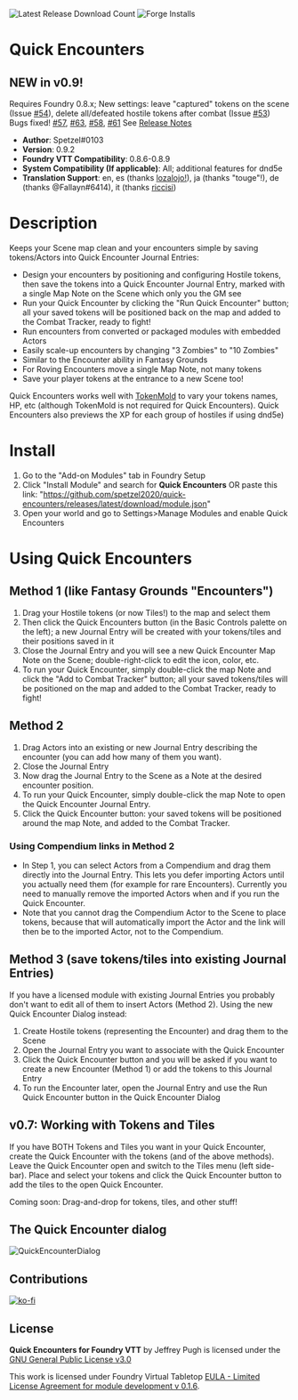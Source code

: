 ![Latest Release Download Count](https://img.shields.io/badge/dynamic/json?label=Downloads@latest&query=assets%5B1%5D.download_count&url=https%3A%2F%2Fapi.github.com%2Frepos%2Fspetzel2020%2Fquick-encounters%2Freleases%2Flatest)
![Forge Installs](https://img.shields.io/badge/dynamic/json?label=Forge%20Installs&query=package.installs&suffix=%25&url=https%3A%2F%2Fforge-vtt.com%2Fapi%2Fbazaar%2Fpackage%2Fquick-encounters&colorB=4aa94a)

# Quick Encounters
## NEW in v0.9! 
Requires Foundry 0.8.x; New settings: leave "captured" tokens on the scene (Issue [#54](https://github.com/spetzel2020/quick-encounters/issues/54)), delete all/defeated hostile tokens after combat (Issue [#53](https://github.com/spetzel2020/quick-encounters/issues/53))
Bugs fixed! [#57](https://github.com/spetzel2020/quick-encounters/issues/57), [#63](https://github.com/spetzel2020/quick-encounters/issues/63), [#58](https://github.com/spetzel2020/quick-encounters/issues/58), [#61](https://github.com/spetzel2020/quick-encounters/issues/61)
See [Release Notes](https://github.com/spetzel2020/quick-encounters/blob/master/CHANGELOG.md)

* **Author**: Spetzel#0103
* **Version**: 0.9.2
* **Foundry VTT Compatibility**: 0.8.6-0.8.9
* **System Compatibility (If applicable)**: All; additional features for dnd5e
* **Translation Support**: en, es (thanks [lozalojo!](https://github.com/lozalojo)), ja (thanks "touge"!), de (thanks @Fallayn#6414), it (thanks [riccisi](https://github.com/riccisi))


# Description
Keeps your Scene map clean and your encounters simple by saving tokens/Actors into Quick Encounter Journal Entries:
* Design your encounters by positioning and configuring Hostile tokens, then save the tokens into a Quick Encounter Journal Entry, marked with a single Map Note on the Scene which only you the GM see
* Run your Quick Encounter by clicking the "Run Quick Encounter" button; all your saved tokens will be positioned back on the map and added to the Combat Tracker, ready to fight!
* Run encounters from converted or packaged modules with embedded Actors
* Easily scale-up encounters by changing "3 Zombies" to "10 Zombies"
* Similar to the Encounter ability in Fantasy Grounds
* For Roving Encounters move a single Map Note, not many tokens
* Save your player tokens at the entrance to a new Scene too!

Quick Encounters works well with [TokenMold](https://github.com/Moerill/token-mold#token-mold) to vary your tokens names, HP, etc (although TokenMold is not required for Quick Encounters). Quick Encounters also previews the XP for each group of hostiles if using dnd5e)

# Install
1. Go to the "Add-on Modules" tab in Foundry Setup
2. Click "Install Module" and search for **Quick Encounters** OR paste this link: "https://github.com/spetzel2020/quick-encounters/releases/latest/download/module.json"
3. Open your world and go to Settings>Manage Modules and enable Quick Encounters

# Using Quick Encounters
## Method 1 (like Fantasy Grounds "Encounters")
1. Drag your Hostile tokens (or now Tiles!) to the map and select them
2. Then click the Quick Encounters button (in the Basic Controls palette on the left); a new Journal Entry will be created with your tokens/tiles and their positions saved in it
3. Close the Journal Entry and you will see a new Quick Encounter Map Note on the Scene; double-right-click to edit the icon, color, etc.
4. To run your Quick Encounter, simply double-click the map Note and click the "Add to Combat Tracker" button; all your saved tokens/tiles will be positioned on the map and added to the Combat Tracker, ready to fight!

## Method 2
1. Drag Actors into an existing or new Journal Entry describing the encounter (you can add how many of them you want).
2. Close the Journal Entry
3. Now drag the Journal Entry to the Scene as a Note at the desired encounter position.
4. To run your Quick Encounter, simply double-click the map Note to open the Quick Encounter Journal Entry.
5. Click the Quick Encounter button: your saved tokens will be positioned around the map Note, and added to the Combat Tracker.

### Using Compendium links in Method 2
* In Step 1, you can select Actors from a Compendium and drag them directly into the Journal Entry. This lets you defer importing Actors until you actually need them (for example for rare Encounters). Currently you need to manually remove the imported Actors when and if you run the Quick Encounter.
* Note that you cannot drag the Compendium Actor to the Scene to place tokens, because that will automatically import the Actor and the link will then be to the imported Actor, not to the Compendium.

## Method 3 (save tokens/tiles into existing Journal Entries)
If you have a licensed module with existing Journal Entries you probably don't want to edit all of them to insert Actors (Method 2). Using the new Quick Encounter Dialog instead:
1. Create Hostile tokens (representing the Encounter) and drag them to the Scene
2. Open the Journal Entry you want to associate with the Quick Encounter
3. Click the Quick Encounter button and you will be asked if you want to create a new Encounter (Method 1) or add the tokens to this Journal Entry
4. To run the Encounter later, open the Journal Entry and use the Run Quick Encounter button in the Quick Encounter Dialog

## v0.7: Working with Tokens and Tiles
If you have BOTH Tokens and Tiles you want in your Quick Encounter, create the Quick Encounter with the tokens (and of the above methods). Leave the Quick Encounter open and switch to the Tiles menu (left side-bar). Place and select your tokens and click the Quick Encounter button to add the tiles to the open Quick Encounter.

Coming soon: Drag-and-drop for tokens, tiles, and other stuff!

## The Quick Encounter dialog
![QuickEncounterDialog](https://github.com/spetzel2020/quick-encounters/blob/master/img/CompanionDialog.png)

## Contributions
[![ko-fi](https://www.ko-fi.com/img/githubbutton_sm.svg)](https://ko-fi.com/T6T82XFQD)

## License
**Quick Encounters for Foundry VTT** by Jeffrey Pugh is licensed under the [GNU General Public License v3.0](https://github.com/spetzel2020/quick-encounters/blob/master/LICENSE)

This work is licensed under Foundry Virtual Tabletop [EULA - Limited License Agreement for module development v 0.1.6](http://foundryvtt.com/pages/license.html).
